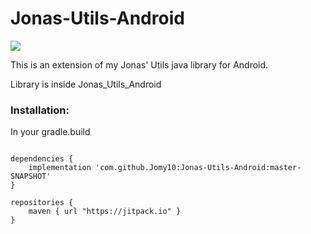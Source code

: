# Jonas-Utils-Android
[![](https://jitpack.io/v/Jomy10/Jonas-Utils-Android.svg)](https://jitpack.io/#Jomy10/Jonas-Utils-Android)

This is an extension of my Jonas' Utils java library for Android.

Library is inside Jonas_Utils_Android

<h3>Installation:</h3>
In your gradle.build

```

dependencies {
    implementation 'com.github.Jomy10:Jonas-Utils-Android:master-SNAPSHOT'
}

repositories {
    maven { url "https://jitpack.io" }
}

```
